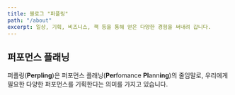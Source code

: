 ```yaml
---
title: 블로그 "퍼플링"
path: "/about"
excerpt: 일상, 기획, 비즈니스, 책 등을 통해 얻은 다양한 경험을 써내려 갑니다.
---
```


## 퍼포먼스 플래닝

퍼플링(**Perpling**)은 퍼포먼스 플래닝(**Per**fomance **Pl**ann**ing**)의 줄임말로, 우리에게 필요한 다양한 퍼포먼스를 기획한다는 의미를 가지고 있습니다.
